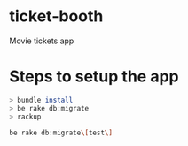 # ticket-booth
Movie tickets app

# Steps to setup the app
```bash
> bundle install
> be rake db:migrate
> rackup

be rake db:migrate\[test\]
```